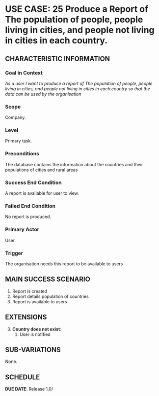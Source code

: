 # USE CASE: 25 Produce a Report of The population of people, people living in cities, and people not living in cities in each country.


## CHARACTERISTIC INFORMATION

### Goal in Context

*As a user I want to produce a report of The population of people, people living in cities, and people not living in cities in each country so that the data can be used by the organisation*

### Scope

Company.

### Level

Primary task.

### Preconditions

The database contains the information about the countries and their populations of cities and rural areas

### Success End Condition

A report is available for user to view.

### Failed End Condition

No report is produced.

### Primary Actor

User.

### Trigger

The organisation needs this report to be available to users

## MAIN SUCCESS SCENARIO

1. Report is created
2. Report details population of countries
3. Report is available to users

## EXTENSIONS

3. **Country does not exist**:
    1. User is notified

## SUB-VARIATIONS

None.

## SCHEDULE

**DUE DATE**: Release 1.0/